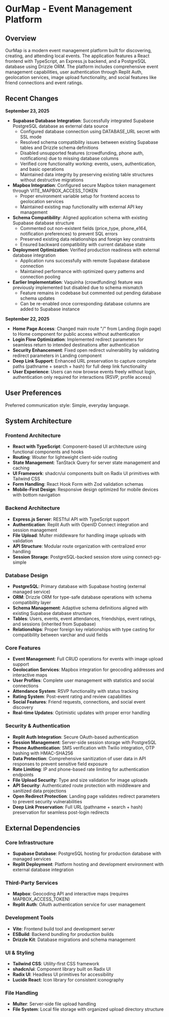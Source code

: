 # OurMap - Event Management Platform

## Overview

OurMap is a modern event management platform built for discovering, creating, and attending local events. The application features a React frontend with TypeScript, an Express.js backend, and a PostgreSQL database using Drizzle ORM. The platform includes comprehensive event management capabilities, user authentication through Replit Auth, geolocation services, image upload functionality, and social features like friend connections and event ratings.

## Recent Changes

**September 23, 2025**
- **Supabase Database Integration**: Successfully integrated Supabase PostgreSQL database as external data source
  - Configured database connection using DATABASE_URL secret with SSL mode
  - Resolved schema compatibility issues between existing Supabase tables and Drizzle schema definitions
  - Disabled unsupported features (crowdfunding, phone auth, notifications) due to missing database columns
  - Verified core functionality working: events, users, authentication, and basic operations
  - Maintained data integrity by preserving existing table structures without destructive migrations
- **Mapbox Integration**: Configured secure Mapbox token management through VITE_MAPBOX_ACCESS_TOKEN
  - Proper environment variable setup for frontend access to geolocation services
  - Maintained existing map functionality with external API key management
- **Schema Compatibility**: Aligned application schema with existing Supabase database structure
  - Commented out non-existent fields (price_type, phone_e164, notification preferences) to prevent SQL errors
  - Preserved existing data relationships and foreign key constraints
  - Ensured backward compatibility with current database state
- **Deployment Optimization**: Verified production readiness with external database integration
  - Application runs successfully with remote Supabase database connection
  - Maintained performance with optimized query patterns and connection pooling
- **Earlier Implementation**: Vaquinha (crowdfunding) feature was previously implemented but disabled due to schema mismatch
  - Feature remains in codebase but commented out pending database schema updates
  - Can be re-enabled once corresponding database columns are added to Supabase instance

**September 22, 2025**
- **Home Page Access**: Changed main route "/" from Landing (login page) to Home component for public access without authentication
- **Login Flow Optimization**: Implemented redirect parameters for seamless return to intended destinations after authentication
- **Security Enhancement**: Fixed open redirect vulnerability by validating redirect parameters in Landing component
- **Deep Link Support**: Enhanced URL preservation to capture complete paths (pathname + search + hash) for full deep link functionality
- **User Experience**: Users can now browse events freely without login, authentication only required for interactions (RSVP, profile access)

## User Preferences

Preferred communication style: Simple, everyday language.

## System Architecture

### Frontend Architecture
- **React with TypeScript**: Component-based UI architecture using functional components and hooks
- **Routing**: Wouter for lightweight client-side routing
- **State Management**: TanStack Query for server state management and caching
- **UI Framework**: shadcn/ui components built on Radix UI primitives with Tailwind CSS
- **Form Handling**: React Hook Form with Zod validation schemas
- **Mobile-First Design**: Responsive design optimized for mobile devices with bottom navigation

### Backend Architecture
- **Express.js Server**: RESTful API with TypeScript support
- **Authentication**: Replit Auth with OpenID Connect integration and session management
- **File Upload**: Multer middleware for handling image uploads with validation
- **API Structure**: Modular route organization with centralized error handling
- **Session Storage**: PostgreSQL-backed session store using connect-pg-simple

### Database Design
- **PostgreSQL**: Primary database with Supabase hosting (external managed service)
- **ORM**: Drizzle ORM for type-safe database operations with schema compatibility layer
- **Schema Management**: Adaptive schema definitions aligned with existing Supabase database structure
- **Tables**: Users, events, event attendances, friendships, event ratings, and sessions (inherited from Supabase)
- **Relationships**: Proper foreign key relationships with type casting for compatibility between varchar and uuid fields

### Core Features
- **Event Management**: Full CRUD operations for events with image upload support
- **Geolocation Services**: Mapbox integration for geocoding addresses and interactive maps
- **User Profiles**: Complete user management with statistics and social connections
- **Attendance System**: RSVP functionality with status tracking
- **Rating System**: Post-event rating and review capabilities
- **Social Features**: Friend requests, connections, and social event discovery
- **Real-time Updates**: Optimistic updates with proper error handling

### Security & Authentication
- **Replit Auth Integration**: Secure OAuth-based authentication
- **Session Management**: Server-side session storage with PostgreSQL
- **Phone Authentication**: SMS verification with Twilio integration, OTP hashing with HMAC-SHA256
- **Data Protection**: Comprehensive sanitization of user data in API responses to prevent sensitive field exposure
- **Rate Limiting**: IP and phone-based rate limiting for authentication endpoints
- **File Upload Security**: Type and size validation for image uploads
- **API Security**: Authenticated route protection with middleware and sanitized data projections
- **Open Redirect Protection**: Landing page validates redirect parameters to prevent security vulnerabilities
- **Deep Link Preservation**: Full URL (pathname + search + hash) preservation for seamless post-login redirects

## External Dependencies

### Core Infrastructure
- **Supabase Database**: PostgreSQL hosting for production database with managed services
- **Replit Deployment**: Platform hosting and development environment with external database integration

### Third-Party Services
- **Mapbox**: Geocoding API and interactive maps (requires MAPBOX_ACCESS_TOKEN)
- **Replit Auth**: OAuth authentication service for user management

### Development Tools
- **Vite**: Frontend build tool and development server
- **ESBuild**: Backend bundling for production builds
- **Drizzle Kit**: Database migrations and schema management

### UI & Styling
- **Tailwind CSS**: Utility-first CSS framework
- **shadcn/ui**: Component library built on Radix UI
- **Radix UI**: Headless UI primitives for accessibility
- **Lucide React**: Icon library for consistent iconography

### File Handling
- **Multer**: Server-side file upload handling
- **File System**: Local file storage with organized upload directory structure